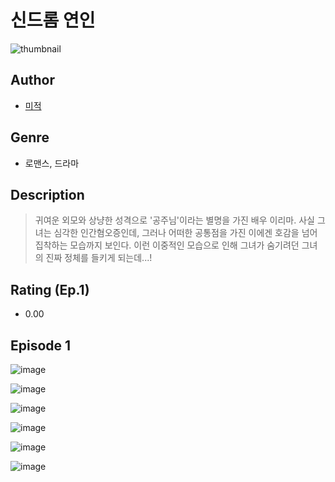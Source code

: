 # 신드롬 연인
![thumbnail](https://image-comic.pstatic.net/user_contents_data/challenge_comic/2023/05/23/366259/upload_3774972187558228023_480x623.jpeg)

## Author
- [미적](https://comic.naver.com/artistTitle?id=366259)

## Genre
- 로맨스, 드라마

## Description
> 귀여운 외모와 상냥한 성격으로 '공주님'이라는 별명을 가진 배우 이리마. 사실 그녀는 심각한 인간혐오증인데, 그러나 어떠한 공통점을 가진 이에겐 호감을 넘어 집착하는 모습까지 보인다. 이런 이중적인 모습으로 인해 그녀가 숨기려던 그녀의 진짜 정체를 들키게 되는데...!


## Rating (Ep.1)
- 0.00

## Episode 1
![image](https://image-comic.pstatic.net/user_contents_data/challenge_comic/2023/05/23/366259/upload_7089001371632021808.jpeg)

![image](https://image-comic.pstatic.net/user_contents_data/challenge_comic/2023/05/23/366259/upload_7147553699457818979.jpeg)

![image](https://image-comic.pstatic.net/user_contents_data/challenge_comic/2023/05/23/366259/upload_3761693398461407798.jpeg)

![image](https://image-comic.pstatic.net/user_contents_data/challenge_comic/2023/05/23/366259/upload_3834361212845711671.jpeg)

![image](https://image-comic.pstatic.net/user_contents_data/challenge_comic/2023/05/23/366259/upload_3559363669671818850.jpeg)

![image](https://image-comic.pstatic.net/user_contents_data/challenge_comic/2023/05/23/366259/upload_3847589415848338737.jpeg)
